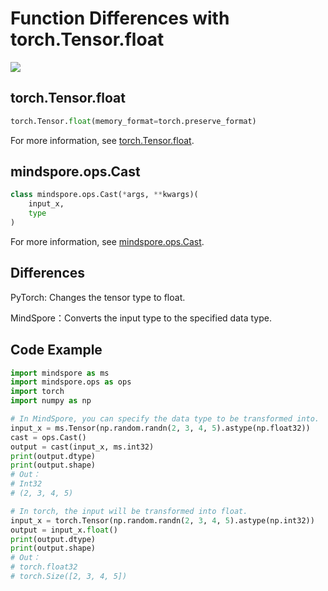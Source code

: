 # Function Differences with torch.Tensor.float

<a href="https://gitee.com/mindspore/docs/blob/master/docs/mindspore/source_en/note/api_mapping/pytorch_diff/Cast.md" target="_blank"><img src="https://mindspore-website.obs.cn-north-4.myhuaweicloud.com/website-images/master/resource/_static/logo_source_en.png"></a>

## torch.Tensor.float

```python
torch.Tensor.float(memory_format=torch.preserve_format)
```

For more information, see [torch.Tensor.float](https://pytorch.org/docs/1.5.0/tensors.html#torch.Tensor.float).

## mindspore.ops.Cast

```python
class mindspore.ops.Cast(*args, **kwargs)(
    input_x,
    type
)
```

For more information, see [mindspore.ops.Cast](https://mindspore.cn/docs/en/master/api_python/ops/mindspore.ops.Cast.html#mindspore.ops.Cast).

## Differences

PyTorch: Changes the tensor type to float.

MindSpore：Converts the input type to the specified data type.

## Code Example

```python
import mindspore as ms
import mindspore.ops as ops
import torch
import numpy as np

# In MindSpore, you can specify the data type to be transformed into.
input_x = ms.Tensor(np.random.randn(2, 3, 4, 5).astype(np.float32))
cast = ops.Cast()
output = cast(input_x, ms.int32)
print(output.dtype)
print(output.shape)
# Out：
# Int32
# (2, 3, 4, 5)

# In torch, the input will be transformed into float.
input_x = torch.Tensor(np.random.randn(2, 3, 4, 5).astype(np.int32))
output = input_x.float()
print(output.dtype)
print(output.shape)
# Out：
# torch.float32
# torch.Size([2, 3, 4, 5])
```